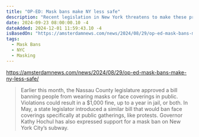 ```yaml
---
title: "OP-ED: Mask bans make NY less safe"
description: "Recent legislation in New York threatens to make these precautions illegal."
date: 2024-09-23 08:00:00.10 -4
dateAdded: 2024-12-01 11:59:43.10 -4
isBasedOn: "https://amsterdamnews.com/news/2024/08/29/op-ed-mask-bans-make-ny-less-safe/"
tags:
  - Mask Bans
  - NYC
  - Masking
---
```


https://amsterdamnews.com/news/2024/08/29/op-ed-mask-bans-make-ny-less-safe/

> Earlier this month, the Nassau County legislature approved a bill banning people from wearing masks or face coverings in public. Violations could result in a $1,000 fine, up to a year in jail, or both. In May, a state legislator introduced a similar bill that would ban face coverings specifically at public gatherings, like protests. Governor Kathy Hochul has also expressed support for a mask ban on New York City’s subway.

